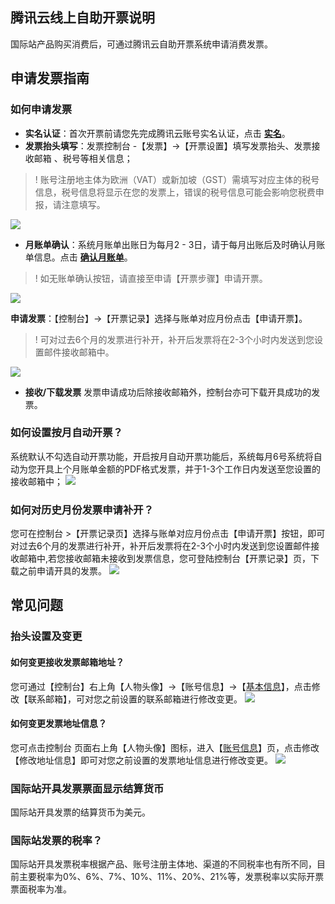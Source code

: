 ## 腾讯云线上自助开票说明

国际站产品购买消费后，可通过腾讯云自助开票系统申请消费发票。


## 申请发票指南

### 如何申请发票

- **实名认证**：首次开票前请您先完成腾讯云账号实名认证，点击 <b>[实名](https://console.intl.cloud.tencent.com/developer/auth)</b>。
- **发票抬头填写**：发票控制台 -【发票】->【开票设置】填写发票抬头、发票接收邮箱 、税号等相关信息；

>! 账号注册地主体为欧洲（VAT）或新加坡（GST）需填写对应主体的税号信息，税号信息将显示在您的发票上，错误的税号信息可能会影响您税费申报，请注意填写。

![](https://qcloudimg.tencent-cloud.cn/raw/0ce7f132e09fd8c27d06f15d1c5e415b.png)

- **月账单确认**：系统月账单出账日为每月2 - 3日，请于每月出账后及时确认月账单信息。点击 <b>[确认月账单](https://console.intl.cloud.tencent.com/expense/bill)</b>。

>! 如无账单确认按钮，请直接至申请【开票步骤】申请开票。

![](https://qcloudimg.tencent-cloud.cn/raw/205b35099aeeee66b5271caa38d07c35.png)

**申请发票**：【控制台】->【开票记录】选择与账单对应月份点击【申请开票】。

>! 可对过去6个月的发票进行补开，补开后发票将在2-3个小时内发送到您设置邮件接收邮箱中。

![](https://qcloudimg.tencent-cloud.cn/raw/5f98af4a9c71feb00b3b459c607d1774.png)

- **接收/下载发票** 发票申请成功后除接收邮箱外，控制台亦可下载开具成功的发票。



### 如何设置按月自动开票？

系统默认不勾选自动开票功能，开启按月自动开票功能后，系统每月6号系统将自动为您开具上个月账单金额的PDF格式发票，并于1-3个工作日内发送至您设置的接收邮箱中；
![](https://qcloudimg.tencent-cloud.cn/raw/7b8c912a2d75c2050106699c1705c16c.png)


### 如何对历史月份发票申请补开？

您可在控制台 >【开票记录页】选择与账单对应月份点击【申请开票】按钮，即可对过去6个月的发票进行补开，补开后发票将在2-3个小时内发送到您设置邮件接收邮箱中,若您接收邮箱未接收到发票信息，您可登陆控制台【开票记录】页，下载之前申请开具的发票。
![](https://qcloudimg.tencent-cloud.cn/raw/54d98d19fa334db74bf7c40e2209295c.png)


## 常见问题

### 抬头设置及变更

#### 如何变更接收发票邮箱地址？

您可通过【控制台】右上角【人物头像】->【账号信息】->【[基本信息](https://console.intl.cloud.tencent.com/developer)】，点击修改【联系邮箱】，可对您之前设置的联系邮箱进行修改变更。
![](https://qcloudimg.tencent-cloud.cn/raw/f01f532e43ea03d03a33db2eee2fda1e.png)

#### 如何变更发票地址信息？

您可点击控制台 页面右上角【人物头像】图标，进入【[账号信息](https://console.intl.cloud.tencent.com/developer)】页，点击修改【修改地址信息】即可对您之前设置的发票地址信息进行修改变更。
![](https://qcloudimg.tencent-cloud.cn/raw/cd54dd0339727188be427c563a386ad6.png)


### 国际站开具发票票面显示结算货币

国际站开具发票的结算货币为美元。

### 国际站发票的税率？

国际站开具发票税率根据产品、账号注册主体地、渠道的不同税率也有所不同，目前主要税率为0%、6%、7%、10%、11%、20%、21%等，发票税率以实际开票票面税率为准。
